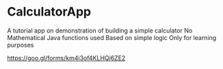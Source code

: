 # CalculatorApp
A tutorial app on demonstration of building a simple calculator
No Mathematical Java functions used
Based on simple logic
Only for learning purposes


https://goo.gl/forms/km4i3of4KLHQj6ZE2
